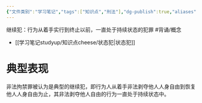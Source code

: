 ```yaml
---
{"文件类别":"学习笔记","tags":["知识点","刑法"],"dg-publish":true,"aliases":["持续犯"],"permalink":"/学习笔记studyup/知识点cheese/继续犯/","dgPassFrontmatter":true,"created":"2024-10-29T14:58:15.988+08:00","updated":"2024-10-29T14:59:52.451+08:00"}
---
```


继续犯：行为从着手实行到终止以前，一直处于持续状态的犯罪 #背诵/概念 
- [[学习笔记studyup/知识点cheese/状态犯\|状态犯]]
# 典型表现
非法拘禁罪被认为是典型的继续犯，即行为人从着手非法剥夺他人人身自由到恢复他人人身自由为止，其非法剥夺他人自由的行为一直处于持续状态中。